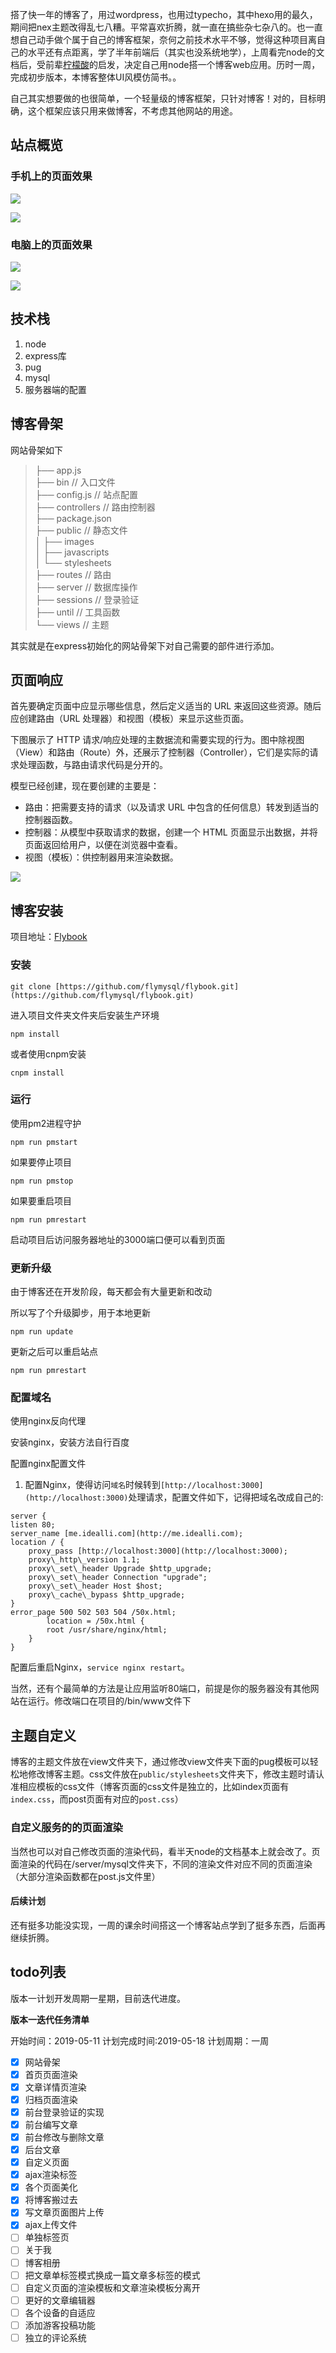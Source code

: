 
搭了快一年的博客了，用过wordpress，也用过typecho，其中hexo用的最久，期间把nex主题改得乱七八糟。平常喜欢折腾，就一直在搞些杂七杂八的。也一直想自己动手做个属于自己的博客框架，奈何之前技术水平不够，觉得这种项目离自己的水平还有点距离，学了半年前端后（其实也没系统地学），上周看完node的文档后，受前辈[柠檬酸](https://cherryml.com/article/31)的启发，决定自己用node搭一个博客web应用。历时一周，完成初步版本，本博客整体UI风模仿简书。。

自己其实想要做的也很简单，一个轻量级的博客框架，只针对博客！对的，目标明确，这个框架应该只用来做博客，不考虑其他网站的用途。

## 站点概览


### 手机上的页面效果

![](https://me.idealli.com/uploads/images/imageup-1558168801978.png)  

![](https://me.idealli.com/uploads/images/imageup-1558168816894.png)

  

### 电脑上的页面效果

![](https://me.idealli.com/uploads/images/imageup-1558168816900.png)

  

![](https://me.idealli.com/uploads/images/imageup-1558168816901.png)  

## 技术栈


1. node
2. express库
3. pug
4. mysql
5. 服务器端的配置

## 博客骨架


网站骨架如下
>├── app.js  
├── bin // 入口文件  
├── config.js // 站点配置  
├── controllers // 路由控制器  
├── package.json  
├── public // 静态文件  
│ ├── images  
│ ├── javascripts  
│ └── stylesheets  
├── routes // 路由  
├── server // 数据库操作  
├── sessions // 登录验证  
├── until // 工具函数  
└── views // 主题

其实就是在express初始化的网站骨架下对自己需要的部件进行添加。

## 页面响应


首先要确定页面中应显示哪些信息，然后定义适当的 URL 来返回这些资源。随后应创建路由（URL 处理器）和视图（模板）来显示这些页面。

下图展示了 HTTP 请求/响应处理的主数据流和需要实现的行为。图中除视图（View）和路由（Route）外，还展示了控制器（Controller），它们是实际的请求处理函数，与路由请求代码是分开的。

模型已经创建，现在要创建的主要是：

- 路由：把需要支持的请求（以及请求 URL 中包含的任何信息）转发到适当的控制器函数。
- 控制器：从模型中获取请求的数据，创建一个 HTML 页面显示出数据，并将页面返回给用户，以便在浏览器中查看。
- 视图（模板）：供控制器用来渲染数据。

![](https://me.idealli.com/uploads/images/imageup-1558169043543.png)  

## 博客安装

项目地址：[Flybook](https://github.com/flymysql/flybook)

### 安装

```
git clone [https://github.com/flymysql/flybook.git](https://github.com/flymysql/flybook.git)
```

进入项目文件夹文件夹后安装生产环境
```
npm install
```

或者使用cnpm安装
```
cnpm install
```
  

### 运行

使用pm2进程守护
```
npm run pmstart
```

如果要停止项目
```
npm run pmstop
```

如果要重启项目
```
npm run pmrestart
```

启动项目后访问服务器地址的3000端口便可以看到页面

  

### 更新升级

由于博客还在开发阶段，每天都会有大量更新和改动

所以写了个升级脚步，用于本地更新
```
npm run update
```

更新之后可以重启站点
```
npm run pmrestart
```
  

### 配置域名

使用nginx反向代理

安装nginx，安装方法自行百度

配置nginx配置文件

1. 配置Nginx，使得访问`域名`时候转到`[http://localhost:3000](http://localhost:3000)`处理请求，配置文件如下，记得把域名改成自己的:

```
server {  
listen 80;  
server_name [me.idealli.com](http://me.idealli.com);  
location / {  
    proxy_pass [http://localhost:3000](http://localhost:3000);  
    proxy\_http\_version 1.1;  
    proxy\_set\_header Upgrade $http_upgrade;  
    proxy\_set\_header Connection "upgrade";  
    proxy\_set\_header Host $host;  
    proxy\_cache\_bypass $http_upgrade;  
}  
error_page 500 502 503 504 /50x.html;  
        location = /50x.html {  
        root /usr/share/nginx/html;  
    }  
}
```

配置后重启Nginx，`service nginx restart`。

当然，还有个最简单的方法是让应用监听80端口，前提是你的服务器没有其他网站在运行。修改端口在项目的/bin/www文件下

  

## 主题自定义

博客的主题文件放在view文件夹下，通过修改view文件夹下面的pug模板可以轻松地修改博客主题。css文件放在`public/stylesheets`文件夹下，修改主题时请认准相应模板的css文件（博客页面的css文件是独立的，比如index页面有`index.css`，而post页面有对应的`post.css`）

### 自定义服务的的页面渲染

当然也可以对自己修改页面的渲染代码，看半天node的文档基本上就会改了。页面渲染的代码在/server/mysql文件夹下，不同的渲染文件对应不同的页面渲染（大部分渲染函数都在post.js文件里）

#### 后续计划

还有挺多功能没实现，一周的课余时间搭这一个博客站点学到了挺多东西，后面再继续折腾。

## todo列表

版本一计划开发周期一星期，目前迭代进度。

**版本一迭代任务清单**

开始时间：2019-05-11
计划完成时间:2019-05-18
计划周期：一周

- [X] 网站骨架
- [X] 首页页面渲染
- [X] 文章详情页渲染
- [X] 归档页面渲染
- [X] 前台登录验证的实现
- [X] 前台编写文章
- [X] 前台修改与删除文章
- [X] 后台文章
- [X] 自定义页面
- [X] ajax渲染标签
- [X] 各个页面美化
- [X] 将博客搬过去
- [X] 写文章页面图片上传
- [X] ajax上传文件
- [ ] 单独标签页
- [ ] 关于我
- [ ] 博客相册
- [ ] 把文章单标签模式换成一篇文章多标签的模式
- [ ] 自定义页面的渲染模板和文章渲染模板分离开
- [ ] 更好的文章编辑器
- [ ] 各个设备的自适应
- [ ] 添加游客投稿功能
- [ ] 独立的评论系统